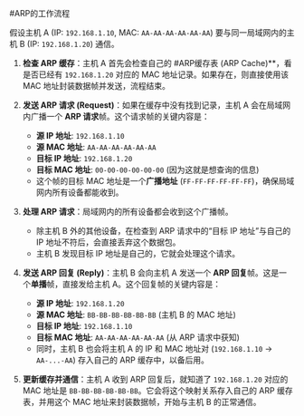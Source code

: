 
#ARP的工作流程 

假设主机 A (IP: `192.168.1.10`, MAC: `AA-AA-AA-AA-AA-AA`) 要与同一局域网内的主机 B (IP: `192.168.1.20`) 通信。

1.  **检查 ARP 缓存**：主机 A 首先会检查自己的 #ARP缓存表 (ARP Cache)**，看是否已经有 `192.168.1.20` 对应的 MAC 地址记录。如果存在，则直接使用该 MAC 地址封装数据帧并发送，流程结束。

2.  **发送 ARP 请求 (Request)**：如果在缓存中没有找到记录，主机 A 会在局域网内广播一个 **ARP 请求**帧。这个请求帧的关键内容是：
    *   **源 IP 地址**: `192.168.1.10`
    *   **源 MAC 地址**: `AA-AA-AA-AA-AA-AA`
    *   **目标 IP 地址**: `192.168.1.20`
    *   **目标 MAC 地址**: `00-00-00-00-00-00` (因为这就是想查询的信息)
    *   这个帧的目标 MAC 地址是一个**广播地址** (`FF-FF-FF-FF-FF-FF`)，确保局域网内所有设备都能收到。

3.  **处理 ARP 请求**：局域网内的所有设备都会收到这个广播帧。
    *   除主机 B 外的其他设备，在检查到 ARP 请求中的“目标 IP 地址”与自己的 IP 地址不符后，会直接丢弃这个数据包。
    *   主机 B 发现目标 IP 地址是自己的，它就会处理这个请求。

4.  **发送 ARP 回复 (Reply)**：主机 B 会向主机 A 发送一个 **ARP 回复**帧。这是一个**单播**帧，直接发给主机 A。这个回复帧的关键内容是：
    *   **源 IP 地址**: `192.168.1.20`
    *   **源 MAC 地址**: `BB-BB-BB-BB-BB-BB` (主机 B 的 MAC 地址)
    *   **目标 IP 地址**: `192.168.1.10`
    *   **目标 MAC 地址**: `AA-AA-AA-AA-AA-AA` (从 ARP 请求中获知)
    *   同时，主机 B 也会将主机 A 的 IP 和 MAC 地址对 (`192.168.1.10` -> `AA-...-AA`) 存入自己的 ARP 缓存中，以备后用。

5.  **更新缓存并通信**：主机 A 收到 ARP 回复后，就知道了 `192.168.1.20` 对应的 MAC 地址是 `BB-BB-BB-BB-BB-BB`。它会将这个映射关系存入自己的 ARP 缓存表，并用这个 MAC 地址来封装数据帧，开始与主机 B 的正常通信。